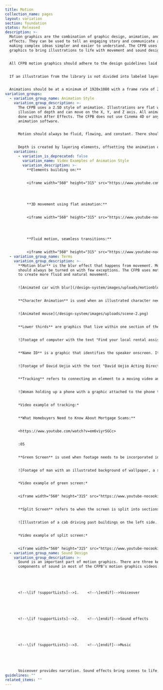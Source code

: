 ```yaml
---
title: Motion
collection_name: pages
layout: variation
section: foundation
status: Released
description: >-
  Motion graphics are the combination of graphic design, animation, and visual
  effects. They can be used to tell an engaging story and communicate a message,
  making complex ideas simpler and easier to understand. The CFPB uses motion
  graphics to bring illustrations to life with movement and sound design.


  All CFPB motion graphics should adhere to the design guidelines laid out in the design system page and should remain visually consistent with the CFPB brand. This includes color palette, fonts, and illustration style.  


  If an illustration from the library is not divided into labeled layers within Illustrator, the motion graphics designer will need to edit the Illustrator file and prep it for After Effects.


  Animations should be at a minimum of 1920x1080 with a frame rate of 29.97 FPS unless otherwise specified.
variation_groups:
  - variation_group_name: Animation Style
    variation_group_description: >-
      The CFPB uses a 2.5D style of animation. Illustrations are flat with an
      illusion of depth and can move on the X, Y, and Z axis. All animation is
      done within After Effects. The CFPB does not use Cinema 4D or any 3D
      animation software. 


      Motion should always be fluid, flowing, and constant. There should be no still frames. Every frame should have movement. When possible, elements should animate on and off, rather than cut in and out.


      Depth is created by layering elements, offsetting the animation of elements, depth of field, and shadow built into the illustration. Drop shadow should be used sparingly and should not be used on text.
    variations:
      - variation_is_deprecated: false
        variation_name: Video Examples of Animation Style
        variation_description: >-
          **Elements building on:**


          <iframe width="560" height="315" src="https://www.youtube.com/embed/XUqyyJSoM_s?controls=0" title="YouTube video player" frameborder="0" allow="accelerometer; autoplay; clipboard-write; encrypted-media; gyroscope; picture-in-picture" allowfullscreen></iframe>




          **3D movement using flat animation:**


          <iframe width="560" height="315" src="https://www.youtube-nocookie.com/embed/L89d3faoFGw?controls=0" title="YouTube video player" frameborder="0" allow="accelerometer; autoplay; clipboard-write; encrypted-media; gyroscope; picture-in-picture" allowfullscreen></iframe>




          **Fluid motion, seamless transitions:**


          <iframe width="560" height="315" src="https://www.youtube-nocookie.com/embed/Fa35o3W0nKA?controls=0" title="YouTube video player" frameborder="0" allow="accelerometer; autoplay; clipboard-write; encrypted-media; gyroscope; picture-in-picture" allowfullscreen></iframe>
  - variation_group_name: Terms
    variation_group_description: >-
      **Motion blur** is the blur effect that happens from movement. Motion blur
      should always be turned on with few exceptions. The CFPB uses motion blur
      to create more fluid and natural movement.


      ![Animated car with blur](/design-system/images/uploads/motionblur9.png)


      **Character Animation** is used when an illustrated character needs to move within a video. The illustrated characters should be built and separated into clearly labeled layers in Illustrator. The Illustrator file is then imported into After Effects using Import->Import as Composition.


      ![Animated mouse](/design-system/images/uploads/scene-2.png)


      **Lower thirds** are graphics that live within one section of the screen, usually providing additional information about the footage underneath it.


      ![Footage of computer with the text "Find your local rental assistance program" in the lower third of the screen on a green box](/design-system/images/uploads/lower-third.png)


      **Name ID** is a graphic that identifies the speaker onscreen. It should be simple and clean. Name ID should build on and off when possible, and it should remain onscreen for at least 3 seconds or for as long as it would reasonably take a person to read.


      ![Footage of David Uejio with the text "David Uejio Acting Director, Consumer Financial Protection Bureau" on top of the footage](/design-system/images/uploads/screen-shot-2022-02-10-at-10.12.50-am.png)


      **Tracking** refers to connecting an element to a moving video and having the element move with the video. Tracking should be smooth and clean. Tracking should be done in After Effects and Mocha.


      ![Woman holding up a phone with a graphic attached to the phone that says "urgent"](/design-system/images/uploads/tracking.png)


      *Video example of tracking:*


      **What Homebuyers Need to Know About Mortgage Scams:**


      <https://www.youtube.com/watch?v=em6viyrSGCc>


      :05


      **Green Screen** is used when footage needs to be incorporated into a new scene without its original background. The subject is keyed out, and the key should be as clean as possible.


      ![Footage of man with an illustrated background of wallpaper, a shelf, and a hanging picture](/design-system/images/uploads/greenscreen1.png)


      *Video example of green screen:*


      <iframe width="560" height="315" src="https://www.youtube-nocookie.com/embed/9ySDy3Hg4vE?controls=0&amp;start=9" title="YouTube video player" frameborder="0" allow="accelerometer; autoplay; clipboard-write; encrypted-media; gyroscope; picture-in-picture" allowfullscreen></iframe>


      **Split Screen** refers to when the screen is split into sections. This can include footage and graphics, just footage, or just graphics.


      ![Illustration of a cab driving past buildings on the left side. Illustration of a map of the United States with a car driving across it on the right side.](/design-system/images/uploads/split-screen-graphics.png)


      *Video example of split screen:*


      <iframe width="560" height="315" src="https://www.youtube-nocookie.com/embed/B3LhSpxEW-o?controls=0&amp;start=41" title="YouTube video player" frameborder="0" allow="accelerometer; autoplay; clipboard-write; encrypted-media; gyroscope; picture-in-picture" allowfullscreen></iframe>
  - variation_group_name: Sound Design
    variation_group_description: >-
      Sound is an important part of motion graphics. There are three key
      components of sound in most of the CFPB’s motion graphics videos:


       


      <!--\[if !supportLists]-->1.    <!--\[endif]-->Voiceover


       


      <!--\[if !supportLists]-->2.    <!--\[endif]-->Sound effects


       


      <!--\[if !supportLists]-->3.    <!--\[endif]-->Music


       


      Voiceover provides narration. Sound effects bring scenes to life, while music helps set the tone and pacing.
guidelines: ""
related_items: ""
---
```

